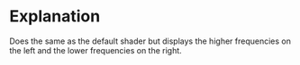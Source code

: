 # Explanation

Does the same as the default shader but displays the higher frequencies on the left and
the lower frequencies on the right.
